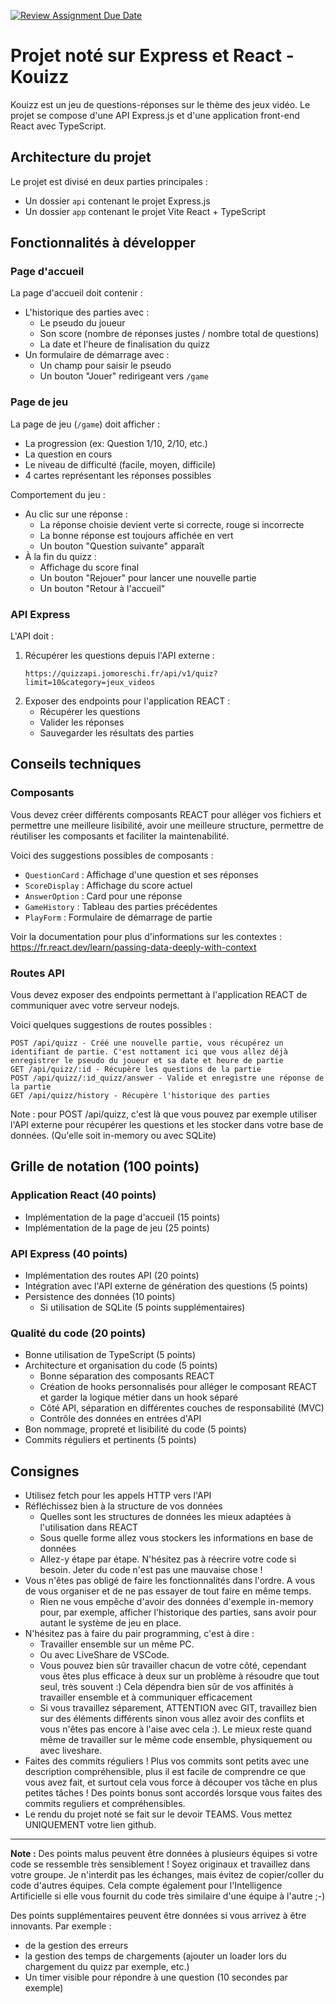 [![Review Assignment Due Date](https://classroom.github.com/assets/deadline-readme-button-22041afd0340ce965d47ae6ef1cefeee28c7c493a6346c4f15d667ab976d596c.svg)](https://classroom.github.com/a/C06pvdaI)
# Projet noté sur Express et React - Kouizz

Kouizz est un jeu de questions-réponses sur le thème des jeux vidéo. Le projet se compose d'une API Express.js et d'une application front-end React avec TypeScript.

## Architecture du projet

Le projet est divisé en deux parties principales :

- Un dossier `api` contenant le projet Express.js
- Un dossier `app` contenant le projet Vite React + TypeScript

## Fonctionnalités à développer

### Page d'accueil

La page d'accueil doit contenir :

- L'historique des parties avec :
  - Le pseudo du joueur
  - Son score (nombre de réponses justes / nombre total de questions)
  - La date et l'heure de finalisation du quizz
- Un formulaire de démarrage avec :
  - Un champ pour saisir le pseudo
  - Un bouton "Jouer" redirigeant vers `/game`

### Page de jeu

La page de jeu (`/game`) doit afficher :

- La progression (ex: Question 1/10, 2/10, etc.)
- La question en cours
- Le niveau de difficulté (facile, moyen, difficile)
- 4 cartes représentant les réponses possibles

Comportement du jeu :

- Au clic sur une réponse :
  - La réponse choisie devient verte si correcte, rouge si incorrecte
  - La bonne réponse est toujours affichée en vert
  - Un bouton "Question suivante" apparaît
- À la fin du quizz :
  - Affichage du score final
  - Un bouton "Rejouer" pour lancer une nouvelle partie
  - Un bouton "Retour à l'accueil"

### API Express

L'API doit :

1. Récupérer les questions depuis l'API externe :
   ```
   https://quizzapi.jomoreschi.fr/api/v1/quiz?limit=10&category=jeux_videos
   ```
2. Exposer des endpoints pour l'application REACT :
   - Récupérer les questions
   - Valider les réponses
   - Sauvegarder les résultats des parties

## Conseils techniques

### Composants

Vous devez créer différents composants REACT pour alléger vos fichiers et permettre une meilleure lisibilité, avoir une meilleure structure, permettre de réutiliser les composants et faciliter la maintenabilité.

Voici des suggestions possibles de composants :

- `QuestionCard` : Affichage d'une question et ses réponses
- `ScoreDisplay` : Affichage du score actuel
- `AnswerOption` : Card pour une réponse
- `GameHistory` : Tableau des parties précédentes
- `PlayForm` : Formulaire de démarrage de partie

Voir la documentation pour plus d'informations sur les contextes :
https://fr.react.dev/learn/passing-data-deeply-with-context

### Routes API

Vous devez exposer des endpoints permettant à l'application REACT de communiquer avec votre serveur nodejs.

Voici quelques suggestions de routes possibles :

```
POST /api/quizz - Créé une nouvelle partie, vous récupérez un identifiant de partie. C'est nottament ici que vous allez déjà enregistrer le pseudo du joueur et sa date et heure de partie
GET /api/quizz/:id - Récupère les questions de la partie
POST /api/quizz/:id_quizz/answer - Valide et enregistre une réponse de la partie
GET /api/quizz/history - Récupère l'historique des parties
```

Note : pour POST /api/quizz, c'est là que vous pouvez par exemple utiliser l'API externe pour récupérer les questions et les stocker dans votre base de données. (Qu'elle soit in-memory ou avec SQLite)

## Grille de notation (100 points)

### Application React (40 points)

- Implémentation de la page d'accueil (15 points)
- Implémentation de la page de jeu (25 points)

### API Express (40 points)

- Implémentation des routes API (20 points)
- Intégration avec l'API externe de génération des questions (5 points)
- Persistence des données (10 points)
  - Si utilisation de SQLite (5 points supplémentaires)

### Qualité du code (20 points)

- Bonne utilisation de TypeScript (5 points)
- Architecture et organisation du code (5 points)
  - Bonne séparation des composants REACT
  - Création de hooks personnalisés pour alléger le composant REACT et garder la logique métier dans un hook séparé
  - Côté API, séparation en différentes couches de responsabilité (MVC)
  - Contrôle des données en entrées d'API
- Bon nommage, propreté et lisibilité du code (5 points)
- Commits réguliers et pertinents (5 points)

## Consignes

- Utilisez fetch pour les appels HTTP vers l'API
- Réfléchissez bien à la structure de vos données
  - Quelles sont les structures de données les mieux adaptées à l'utilisation dans REACT
  - Sous quelle forme allez vous stockers les informations en base de données
  - Allez-y étape par étape. N'hésitez pas à réecrire votre code si besoin. Jeter du code n'est pas une mauvaise chose !
- Vous n'êtes pas obligé de faire les fonctionnalités dans l'ordre. A vous de vous organiser et de ne pas essayer de tout faire en même temps.
  - Rien ne vous empêche d'avoir des données d'exemple in-memory pour, par exemple, afficher l'historique des parties, sans avoir pour autant le système de jeu en place.
- N'hésitez pas à faire du pair programming, c'est à dire :
  - Travailler ensemble sur un même PC.
  - Ou avec LiveShare de VSCode.
  - Vous pouvez bien sûr travailler chacun de votre côté, cependant vous êtes plus efficace à deux sur un problème à résoudre que tout seul, très souvent :) Cela dépendra bien sûr de vos affinités à travailler ensemble et à communiquer efficacement
  - Si vous travaillez séparement, ATTENTION avec GIT, travaillez bien sur des éléments différents sinon vous allez avoir des conflits et vous n'êtes pas encore à l'aise avec cela :). Le mieux reste quand même de travailler sur le même code ensemble, physiquement ou avec liveshare.
- Faites des commits réguliers ! Plus vos commits sont petits avec une description compréhensible, plus il est facile de comprendre ce que vous avez fait, et surtout cela vous force à découper vos tâche en plus petites tâches ! Des points bonus sont accordés lorsque vous faites des commits reguliers et compréhensibles.
- Le rendu du projet noté se fait sur le devoir TEAMS. Vous mettez UNIQUEMENT votre lien github.

---

**Note :** Des points malus peuvent être données à plusieurs équipes si votre code se ressemble très sensiblement ! Soyez originaux et travaillez dans votre groupe. Je n'interdit pas les échanges, mais évitez de copier/coller du code d'autres équipes.
Cela compte également pour l'Intelligence Artificielle si elle vous fournit du code très similaire d'une équipe à l'autre ;-)

Des points supplémentaires peuvent être données si vous arrivez à être innovants. Par exemple :

- de la gestion des erreurs
- la gestion des temps de chargements (ajouter un loader lors du chargement du quizz par exemple, etc.)
- Un timer visible pour répondre à une question (10 secondes par exemple)
